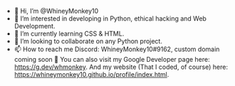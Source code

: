 - 👋 Hi, I’m @WhineyMonkey10
- 👀 I’m interested in developing in Python, ethical hacking and Web Development.
- 🌱 I’m currently learning CSS & HTML.
- 💞️ I’m looking to collaborate on any Python project.
- 📫 How to reach me Discord: WhineyMonkey10#9162, custom domain coming soon 👀 You can also visit my Google Developer page here: https://g.dev/whmonkey. And my website (That I coded, of course) here: https://whineymonkey10.github.io/profile/index.html.
